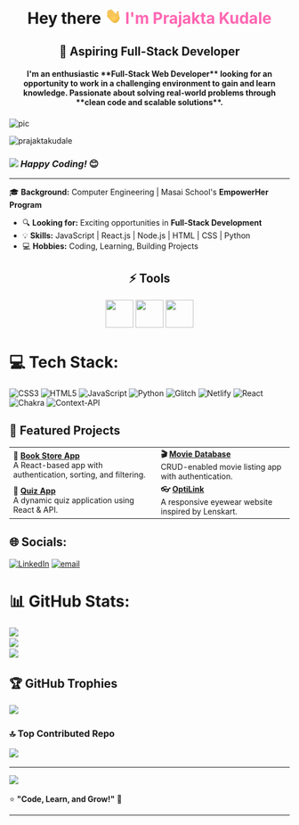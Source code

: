 <h1 align="center" >Hey there <img src="https://raw.githubusercontent.com/ABSphreak/ABSphreak/master/gifs/Hi.gif" width="30px"> <span style="color:#ff66b2;"> I'm Prajakta Kudale </h1>
<h2 align="center">🚀 Aspiring Full-Stack Developer </h2>

<h4 align="center">I'm an enthusiastic **Full-Stack Web Developer** looking for an opportunity to work in a challenging environment to gain and learn knowledge. Passionate about solving real-world problems through **clean code and scalable solutions**. </h4>

<img width="386" alt="pic"  align="center" src="https://cdn.dribbble.com/users/2704414/screenshots/7466903/media/b08ab576316bd4582fef189f471cd9e5.gif">

<p align="left"> <img src="https://komarev.com/ghpvc/?username=gouri22-art&label=Profile%20views&color=0e75b6&style=flat" alt="prajaktakudale"/>  </p>

<h3>
<img src="https://media.giphy.com/media/iY8CRBdQXODJSCERIr/giphy.gif" width="30px">&nbsp;<i>Happy Coding!</i> 😊</h3>
<hr>

 🎓 **Background:** Computer Engineering | Masai School's **EmpowerHer Program**
- 🔍 **Looking for:** Exciting opportunities in **Full-Stack Development**
- 💡 **Skills:** JavaScript | React.js | Node.js | HTML | CSS | Python  
- 💻 **Hobbies:** Coding, Learning, Building Projects

<h2 align="center">⚡ Tools</h2>
<p align="center">
  
  <img src="https://cdn.jsdelivr.net/gh/devicons/devicon/icons/git/git-original.svg" width="50px" height="50px" />
  <img src="https://cdn.jsdelivr.net/gh/devicons/devicon/icons/github/github-original.svg" width="50px" height="50px" />
  <img src="https://cdn.jsdelivr.net/gh/devicons/devicon/icons/vscode/vscode-original.svg" width="50px" height="50px" />
</p>

# 💻 Tech Stack:
![CSS3](https://img.shields.io/badge/css3-%231572B6.svg?style=plastic&logo=css3&logoColor=white) ![HTML5](https://img.shields.io/badge/html5-%23E34F26.svg?style=plastic&logo=html5&logoColor=white) ![JavaScript](https://img.shields.io/badge/javascript-%23323330.svg?style=plastic&logo=javascript&logoColor=%23F7DF1E) ![Python](https://img.shields.io/badge/python-3670A0?style=plastic&logo=python&logoColor=ffdd54) ![Glitch](https://img.shields.io/badge/glitch-%233333FF.svg?style=plastic&logo=glitch&logoColor=white) ![Netlify](https://img.shields.io/badge/netlify-%23000000.svg?style=plastic&logo=netlify&logoColor=#00C7B7) ![React](https://img.shields.io/badge/react-%2320232a.svg?style=plastic&logo=react&logoColor=%2361DAFB) ![Chakra](https://img.shields.io/badge/chakra-%234ED1C5.svg?style=plastic&logo=chakraui&logoColor=white) ![Context-API](https://img.shields.io/badge/Context--Api-000000?style=plastic&logo=react)

<h2>🚀 Featured Projects</h2>
<table>
  <tr>
    <td><b>📖 <a href="https://github.com/gouri22-art/book-store-app" target="_blank">Book Store App</a></b><br>A React-based app with authentication, sorting, and filtering.</td>
    <td><b>🎬 <a href="https://github.com/gouri22-art/movie-database" target="_blank">Movie Database</a></b><br>CRUD-enabled movie listing app with authentication.</td>
  </tr>
  <tr>
    <td><b>📝 <a href="https://github.com/gouri22-art/quiz-app" target="_blank">Quiz App</a></b><br>A dynamic quiz application using React & API.</td>
    <td><b>👓 <a href="https://github.com/gouri22-art/optilink" target="_blank">OptiLink</a></b><br>A responsive eyewear website inspired by Lenskart.</td>
  </tr>
</table>



## 🌐 Socials:
[![LinkedIn](https://img.shields.io/badge/LinkedIn-%230077B5.svg?logo=linkedin&logoColor=white)](https://linkedin.com/in/https://www.linkedin.com/in/prajakta-kudale-8125a8247) [![email](https://img.shields.io/badge/Email-D14836?logo=gmail&logoColor=white)](mailto:prajaktapk2208@gmail.com) 


# 📊 GitHub Stats:
![](https://github-readme-stats.vercel.app/api?username=gouri22-art&theme=dark&hide_border=false&include_all_commits=false&count_private=false)<br/>
![](https://github-readme-streak-stats.herokuapp.com/?user=gouri22-art&theme=dark&hide_border=false)<br/>
![](https://github-readme-stats.vercel.app/api/top-langs/?username=gouri22-art&theme=dark&hide_border=false&include_all_commits=false&count_private=false&layout=compact)

## 🏆 GitHub Trophies
![](https://github-profile-trophy.vercel.app/?username=gouri22-art&theme=radical&no-frame=false&no-bg=true&margin-w=4)

### 🔝 Top Contributed Repo
![](https://github-contributor-stats.vercel.app/api?username=gouri22-art&limit=5&theme=dark&combine_all_yearly_contributions=true)

---
[![](https://visitcount.itsvg.in/api?id=gouri22-art&icon=3&color=12)](https://visitcount.itsvg.in)

<!-- Proudly created with GPRM ( https://gprm.itsvg.in ) -->
⭐ **"Code, Learn, and Grow!"** 🚀  

---



<!--
**gouri22-art/gouri22-art** is a ✨ _special_ ✨ repository because its `README.md` (this file) appears on your GitHub profile.

Here are some ideas to get you started:

- 🔭 I’m currently working on ...
- 🌱 I’m currently learning ...
- 👯 I’m looking to collaborate on ...
- 🤔 I’m looking for help with ...
- 💬 Ask me about ...
- 📫 How to reach me: ...
- 😄 Pronouns: ...
- ⚡ Fun fact: ...
-->
